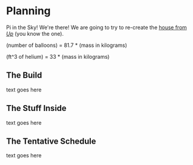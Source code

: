 # Planning
Pi in the Sky! We're there! We are going to try to re-create the [house from _Up_](https://i.ytimg.com/vi/39UQE3j4S8A/maxresdefault.jpg) (you know the one).

(number of balloons) = 81.7 * (mass in kilograms)

(ft^3 of helium) = 33 * (mass in kilograms)
## The Build
text goes here
## The Stuff Inside
text goes here
## The Tentative Schedule
text goes here
